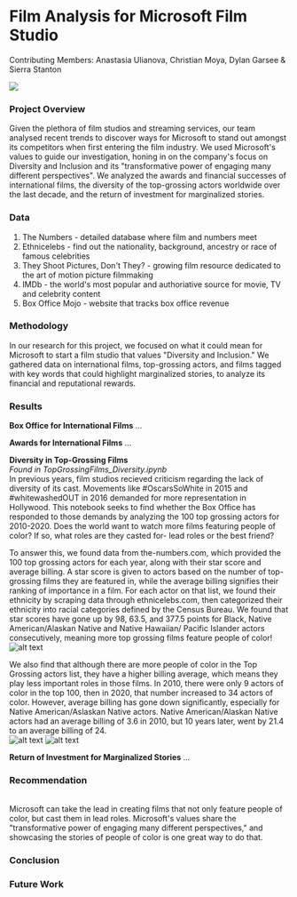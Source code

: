 # Film Analysis for Microsoft Film Studio 
Contributing Members: Anastasia Ulianova, Christian Moya, Dylan Garsee & Sierra Stanton

<img src='https://1.bp.blogspot.com/-LCNdmydj22w/XWBIIYwtbxI/AAAAAAAA09M/IvNxqGxSMKw5vC2YV2zg6tpAM-oB0TNWwCLcBGAs/s1600/00000000mm.png'>

### Project Overview
Given the plethora of film studios and streaming services, our team analysed recent trends to discover ways for Microsoft to stand out amongst its competitors when first entering the film industry. We used Microsoft's values to guide our investigation, honing in on the company's focus on Diversity and Inclusion and its "transformative power of engaging many different perspectives". We analyzed the awards and financial successes of international films, the diversity of the top-grossing actors worldwide over the last decade, and the return of investment for marginalized stories.  

### Data 
1. The Numbers - detailed database where film and numbers meet 
2. Ethnicelebs - find out the nationality, background, ancestry or race of famous celebrities
3. They Shoot Pictures, Don't They? - growing film resource dedicated to the art of motion picture filmmaking 
4. IMDb - the world's most popular and authoriative source for movie, TV and celebrity content
5. Box Office Mojo - website that tracks box office revenue 

### Methodology 
In our research for this project, we focused on what it could mean for Microsoft to start a film studio that values "Diversity and Inclusion." We gathered data on international films, top-grossing actors, and films tagged with key words that could highlight marginalized stories, to analyze its financial and reputational rewards.

### Results 
<b>Box Office for International Films</b> ... 

<b>Awards for International Films</b> ... 

<b>Diversity in Top-Grossing Films</b>
<br><i>Found in TopGrossingFilms_Diversity.ipynb</i>
<br>In previous years, film studios recieved criticism regarding the lack of diversity of its cast. Movements like #OscarsSoWhite in 2015 and #whitewashedOUT in 2016 demanded for more representation in Hollywood. This notebook seeks to find whether the Box Office has responded to those demands by analyzing the 100 top grossing actors for 2010-2020. Does the world want to watch more films featuring people of color? If so, what roles are they casted for- lead roles or the best friend? 

To answer this, we found data from the-numbers.com, which provided the 100 top grossing actors for each year, along with their star score and average billing. A star score is given to actors based on the number of top-grossing films they are featured in, while the average billing signifies their ranking of importance in a film. For each actor on that list, we found their ethnicity by scraping data through ethnicelebs.com, then categorized their ethnicity into racial categories defined by the Census Bureau. We found that star scores have gone up by 98, 63.5, and 377.5 points for Black, Native American/Alaskan Native and Native Hawaiian/ Pacific Islander actors consecutively, meaning more top grossing films feature people of color! 
<br>
![alt text](https://github.com/christianmoya/Phase1_Project/blob/main/average_billing.png?raw=true)


We also find that although there are more people of color in the Top Grossing actors list, they have a higher billing average, which means they play less important roles in those films. In 2010, there were only 9 actors of color in the top 100, then in 2020, that number increased to 34 actors of color. However, average billing has gone down significantly, especially for Native American/Aslaskan Native actors. Native American/Alaskan Native actors had an average billing of 3.6 in 2010, but 10 years later, went by 21.4 to an average billing of 24. 
<br>
![alt text](https://github.com/christianmoya/Phase1_Project/blob/main/racial_count.png?raw=true)
![alt text](https://github.com/christianmoya/Phase1_Project/blob/main/starscore_average.png?raw=true)


<b>Return of Investment for Marginalized Stories</b> ... 

### Recommendation 
<br> Microsoft can take the lead in creating films that not only feature people of color, but cast them in lead roles. Microsoft's values share the "transformative power of engaging many different perspectives," and showcasing the stories of people of color is one great way to do that. 

### Conclusion 

### Future Work 
